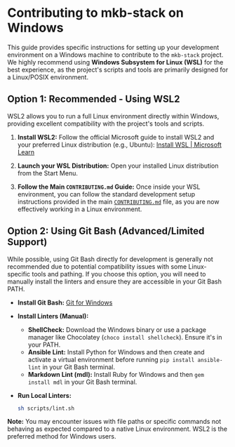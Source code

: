 # Contributing to mkb-stack on Windows

This guide provides specific instructions for setting up your development environment on a Windows machine to contribute to the `mkb-stack` project. We highly recommend using **Windows Subsystem for Linux (WSL)** for the best experience, as the project's scripts and tools are primarily designed for a Linux/POSIX environment.

## Option 1: Recommended - Using WSL2

WSL2 allows you to run a full Linux environment directly within Windows, providing excellent compatibility with the project's tools and scripts.

1.  **Install WSL2:** Follow the official Microsoft guide to install WSL2 and your preferred Linux distribution (e.g., Ubuntu):
    [Install WSL | Microsoft Learn](https://learn.microsoft.com/en-us/windows/wsl/install)

2.  **Launch your WSL Distribution:** Open your installed Linux distribution from the Start Menu.

3.  **Follow the Main `CONTRIBUTING.md` Guide:** Once inside your WSL environment, you can follow the standard development setup instructions provided in the main [`CONTRIBUTING.md`](./CONTRIBUTING.md) file, as you are now effectively working in a Linux environment.
## Option 2: Using Git Bash (Advanced/Limited Support)

While possible, using Git Bash directly for development is generally not recommended due to potential compatibility issues with some Linux-specific tools and pathing. If you choose this option, you will need to manually install the linters and ensure they are accessible in your Git Bash PATH.

*   **Install Git Bash:** [Git for Windows](https://gitforwindows.org/)

*   **Install Linters (Manual):**
    *   **ShellCheck:** Download the Windows binary or use a package manager like Chocolatey (`choco install shellcheck`). Ensure it's in your PATH.
    *   **Ansible Lint:** Install Python for Windows and then create and activate a virtual environment before running `pip install ansible-lint` in your Git Bash terminal.
    *   **Markdown Lint (mdl):** Install Ruby for Windows and then `gem install mdl` in your Git Bash terminal.

*   **Run Local Linters:**
    ```bash
    sh scripts/lint.sh
    ```

**Note:** You may encounter issues with file paths or specific commands not behaving as expected compared to a native Linux environment. WSL2 is the preferred method for Windows users.